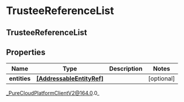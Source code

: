 # TrusteeReferenceList

## TrusteeReferenceList

## Properties

|Name | Type | Description | Notes|
|------------ | ------------- | ------------- | -------------|
| **entities** | [**[AddressableEntityRef]**](AddressableEntityRef) |  | [optional] |



_PureCloudPlatformClientV2@164.0.0_
